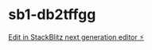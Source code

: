 # sb1-db2tffgg

[Edit in StackBlitz next generation editor ⚡️](https://stackblitz.com/~/github.com/saikothasan/sb1-db2tffgg)